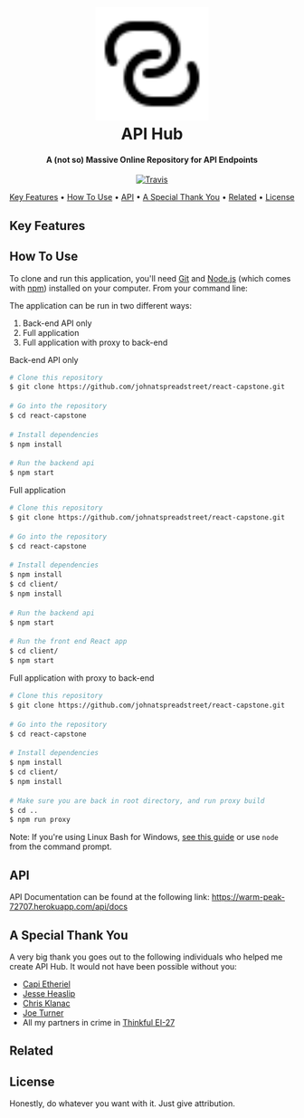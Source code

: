 <h1 align="center"> 
  <br>
  <a href="https://warm-peak-72707.herokuapp.com/">
    <img src="./client/src/style/icons/icon-link.svg" width="200" height="200">
  </a>
  <br>
  API Hub
  <br>
</h1>

<h4 align="center">
  A (not so) Massive Online Repository for API Endpoints
</h4>

<p align="center">
  <a href="https://warm-peak-72707.herokuapp.com/">
    <img src="https://travis-ci.org/johnatspreadstreet/react-capstone.svg?branch=master"
         alt="Travis">
  </a>
</p>

<p align="center">
  <a href="#key-features">Key Features</a> •
  <a href="#how-to-use">How To Use</a> •
  <a href="#download">API</a> •
  <a href="#credits">A Special Thank You</a> •
  <a href="#related">Related</a> •
  <a href="#license">License</a>
</p>

## Key Features

## How To Use

To clone and run this application, you'll need [Git](https://git-scm.com) and [Node.js](https://nodejs.org/en/download/) (which comes with [npm](http://npmjs.com)) installed on your computer. From your command line:

The application can be run in two different ways:
1. Back-end API only
2. Full application
3. Full application with proxy to back-end

Back-end API only
```bash
# Clone this repository
$ git clone https://github.com/johnatspreadstreet/react-capstone.git

# Go into the repository
$ cd react-capstone

# Install dependencies
$ npm install

# Run the backend api
$ npm start
```

Full application
```bash
# Clone this repository
$ git clone https://github.com/johnatspreadstreet/react-capstone.git

# Go into the repository
$ cd react-capstone

# Install dependencies
$ npm install
$ cd client/
$ npm install

# Run the backend api
$ npm start

# Run the front end React app
$ cd client/
$ npm start
```

Full application with proxy to back-end
```bash
# Clone this repository
$ git clone https://github.com/johnatspreadstreet/react-capstone.git

# Go into the repository
$ cd react-capstone

# Install dependencies
$ npm install
$ cd client/
$ npm install

# Make sure you are back in root directory, and run proxy build
$ cd ..
$ npm run proxy
```

Note: If you're using Linux Bash for Windows, [see this guide](https://www.howtogeek.com/261575/how-to-run-graphical-linux-desktop-applications-from-windows-10s-bash-shell/) or use `node` from the command prompt.

## API
API Documentation can be found at the following link: https://warm-peak-72707.herokuapp.com/api/docs

## A Special Thank You
A very big thank you goes out to the following individuals who helped me create API Hub. It would not have been possible without you:

- [Capi Etheriel](https://github.com/barraponto)
- [Jesse Heaslip](https://github.com/funador)
- [Chris Klanac](https://github.com/cklanac)
- [Joe Turner](https://github.com/oampo)
- All my partners in crime in [Thinkful EI-27](https://github.com/thinkful-ei27)

## Related

## License
Honestly, do whatever you want with it. Just give attribution.